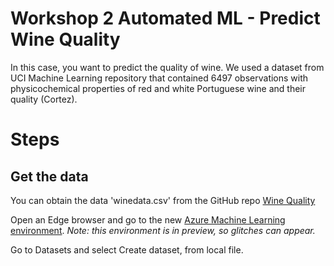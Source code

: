# Workshop 2 Automated ML - Predict Wine Quality

In this case, you want to predict the quality of wine. We used a dataset from UCI Machine Learning repository that contained 6497 observations with physicochemical properties of red and white Portuguese wine and their quality (Cortez).

# Steps

## Get the data

You can obtain the data 'winedata.csv' from the GitHub repo [Wine Quality](https://github.com/mdragt/WineQuality)

Open an Edge browser and go to the new [Azure Machine Learning environment](https://ml.azure.com). *Note: this environment is in preview, so glitches can appear.*

Go to Datasets and select Create dataset, from local file.


